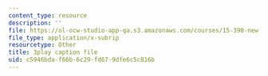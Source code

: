 ```yaml
---
content_type: resource
description: ''
file: https://ol-ocw-studio-app-qa.s3.amazonaws.com/courses/15-390-new-enterprises-spring-2013/c5946bdaf66b6c29fd679dfe6c5c816b_1mw_Uo5ba58.srt
file_type: application/x-subrip
resourcetype: Other
title: 3play caption file
uid: c5946bda-f66b-6c29-fd67-9dfe6c5c816b
---
```

